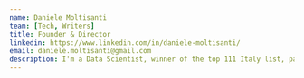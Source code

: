```yaml
---
name: Daniele Moltisanti
team: [Tech, Writers]
title: Founder & Director
linkedin: https://www.linkedin.com/in/daniele-moltisanti/
email: daniele.moltisanti@gmail.com
description: I'm a Data Scientist, winner of the top 111 Italy list, passionate about making advantage of data for solving real case problems, through AI algorithms.
---
```

